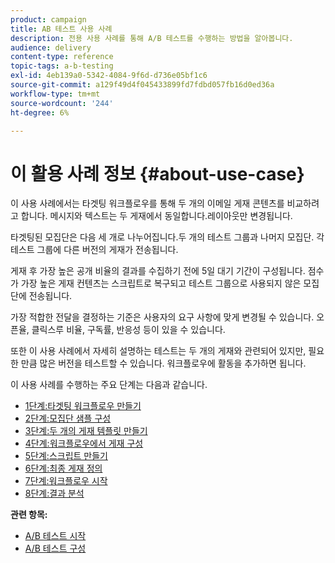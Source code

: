 ```yaml
---
product: campaign
title: AB 테스트 사용 사례
description: 전용 사용 사례를 통해 A/B 테스트를 수행하는 방법을 알아봅니다.
audience: delivery
content-type: reference
topic-tags: a-b-testing
exl-id: 4eb139a0-5342-4084-9f6d-d736e05bf1c6
source-git-commit: a129f49d4f045433899fd7fdbd057fb16d0ed36a
workflow-type: tm+mt
source-wordcount: '244'
ht-degree: 6%

---
```


# 이 활용 사례 정보 {#about-use-case}

이 사용 사례에서는 타겟팅 워크플로우를 통해 두 개의 이메일 게재 콘텐츠를 비교하려고 합니다. 메시지와 텍스트는 두 게재에서 동일합니다.레이아웃만 변경됩니다.

타겟팅된 모집단은 다음 세 개로 나누어집니다.두 개의 테스트 그룹과 나머지 모집단. 각 테스트 그룹에 다른 버전의 게재가 전송됩니다.

게재 후 가장 높은 공개 비율의 결과를 수집하기 전에 5일 대기 기간이 구성됩니다. 점수가 가장 높은 게재 컨텐츠는 스크립트로 복구되고 테스트 그룹으로 사용되지 않은 모집단에 전송됩니다.

가장 적합한 전달을 결정하는 기준은 사용자의 요구 사항에 맞게 변경될 수 있습니다. 오픈율, 클릭스루 비율, 구독률, 반응성 등이 있을 수 있습니다.

또한 이 사용 사례에서 자세히 설명하는 테스트는 두 개의 게재와 관련되어 있지만, 필요한 만큼 많은 버전을 테스트할 수 있습니다. 워크플로우에 활동을 추가하면 됩니다.

이 사용 사례를 수행하는 주요 단계는 다음과 같습니다.

* [1단계:타겟팅 워크플로우 만들기](a-b-testing-uc-targeting-workflow.md)
* [2단계:모집단 샘플 구성](a-b-testing-uc-population-samples.md)
* [3단계:두 개의 게재 템플릿 만들기](a-b-testing-uc-delivery-templates.md)
* [4단계:워크플로우에서 게재 구성](a-b-testing-uc-configuring-deliveries.md)
* [5단계:스크립트 만들기](a-b-testing-uc-script.md)
* [6단계:최종 게재 정의](a-b-testing-uc-final-delivery.md)
* [7단계:워크플로우 시작](a-b-testing-uc-start-workflow.md)
* [8단계:결과 분석](a-b-testing-uc-analyzing.md)

**관련 항목:**

* [A/B 테스트 시작](get-started-a-b-testing.md)
* [A/B 테스트 구성](configuring-a-b-testing.md)
